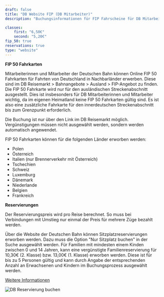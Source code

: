 ```yaml
---
draft: false
title: "DB Website FIP (DB Mitarbeiter)"
description: "Buchungsinformationen für FIP Fahrscheine für DB Mitarbeiter für deutsche Nachbarländer"

classes:
    first: "6,50€"
    second: "5,20€"
fip_50: true
reservations: true
type: "website"
---
```


**FIP 50 Fahrkarten**

Mitarbeiterinnen und Mitarbeiter der Deutschen Bahn können Online FIP 50 Fahrkarten für Fahrten von Deutschland in Nachbarländer erwerben. Diese sind im DB Reisemarkt > Bahnangebote > Ausland > FIP-Angebot zu finden. Die FIP 50 Fahrkarte wird nur für den ausländischen Streckenabschnitt ausgestellt. Dies ist insbesonders für DB Mitarbeiterinnen und Mitarbeiter wichtig, da im eigenen Heimatland keine FIP 50 Fahrkarten gültig sind. Es ist also eine zusätzliche Fahrkarte für den innerdeutschen Streckenabschnitt bis zum Grenzpunkt erforderlich.

Die Buchung ist nur über den Link im DB Reisemarkt möglich. Vergünstigungen müssen nicht ausgewählt werden, sondern werden automatisch angewendet.

FIP 50 Fahrkarten können für die folgenden Länder erworben werden:
- Polen
- Österreich
- Italien (nur Brennerverkehr mit Österreich)
- Tschechien
- Schweiz
- Luxemburg
- Dänemark
- Niederlande
- Belgien
- Frankreich

**Reservierungen**

Der Reservierungspreis wird pro Reise berechnet. So muss bei Verbindungen mit Umstieg nur einmal der Preis für mehrere Züge bezahlt werden.

Über die Website der Deutschen Bahn können Sitzplatzreservierungen erworben werden. Dazu muss die Option "Nur Sitzplatz buchen" in der Suche ausgewählt werden. Für Familien mit mindesten einem Kinden zwischen 0 und 14 Jahren, kann eine vergünstigte Familienreservierung für 10,30€ (2. Klasse) bzw. 13,00€ (1. Klasse) erworben werden. Diese ist für bis zu 5 Personen gültig und kann durch Angabe der entsprechenden Anzahl an Erwachsenen und Kindern im Buchungsprozess ausgewählt werden.

[Weitere Informationen](https://www.bahn.de/angebot/zusatzticket/sitzplatzreservierung)

![DB Reservierung buchen](db_reservation.webp)
